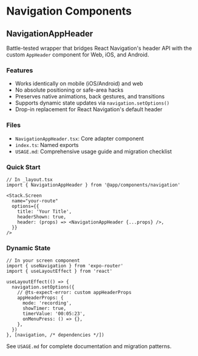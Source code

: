 # Navigation Components

## NavigationAppHeader

Battle-tested wrapper that bridges React Navigation's header API with the custom `AppHeader` component for Web, iOS, and Android.

### Features
- Works identically on mobile (iOS/Android) and web
- No absolute positioning or safe-area hacks
- Preserves native animations, back gestures, and transitions
- Supports dynamic state updates via `navigation.setOptions()`
- Drop-in replacement for React Navigation's default header

### Files
- `NavigationAppHeader.tsx`: Core adapter component
- `index.ts`: Named exports
- `USAGE.md`: Comprehensive usage guide and migration checklist

### Quick Start
```tsx
// In _layout.tsx
import { NavigationAppHeader } from '@app/components/navigation'

<Stack.Screen
  name="your-route"
  options={{
    title: 'Your Title',
    headerShown: true,
    header: (props) => <NavigationAppHeader {...props} />,
  }}
/>
```

### Dynamic State
```tsx
// In your screen component
import { useNavigation } from 'expo-router'
import { useLayoutEffect } from 'react'

useLayoutEffect(() => {
  navigation.setOptions({
    // @ts-expect-error: custom appHeaderProps
    appHeaderProps: {
      mode: 'recording',
      showTimer: true,
      timerValue: '00:05:23',
      onMenuPress: () => {},
    },
  })
}, [navigation, /* dependencies */])
```

See `USAGE.md` for complete documentation and migration patterns.

